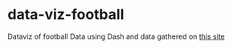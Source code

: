 # data-viz-football
Dataviz of football Data using Dash and data gathered on [this site](https://www.football-data.co.uk/)
